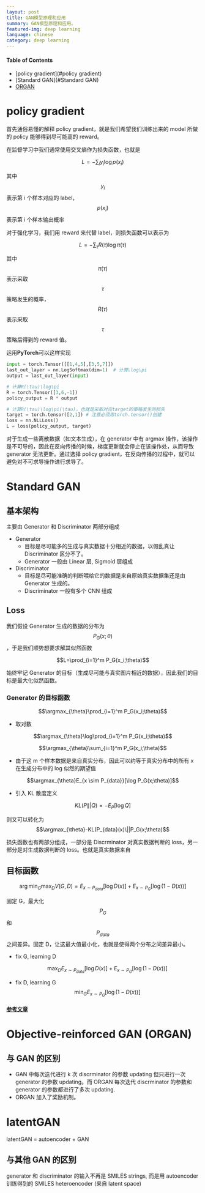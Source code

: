 ```yaml
---
layout: post
title: GAN模型原理和应用
summary: GAN模型原理和应用。
featured-img: deep learning
language: chinese
category: deep learning
---
```


#### Table of Contents

- [policy gradient](#policy gradient)
- [Standard GAN](#Standard GAN)
- [ORGAN](#ORGAN)

<a name='policy gradient'/>

# policy gradient

首先通俗易懂的解释 policy gradient，就是我们希望我们训练出来的 model 所做的 policy 能够得到尽可能高的 reward。

在监督学习中我们通常使用交叉熵作为损失函数，也就是

$$L = -\sum_i y_i \log p(x_i)$$

其中$$y_i$$表示第 i 个样本对应的 label，$$p(x_i)$$表示第 i 个样本输出概率

对于强化学习，我们用 reward 来代替 label，则损失函数可以表示为

$$L=-\sum_{\tau}R(\tau)\log \pi(\tau)$$

其中$$\pi(\tau)$$表示采取$$\tau$$策略发生的概率，$$R(\tau)$$表示采取$$\tau$$策略后得到的 reward 值。

运用**PyTorch**可以这样实现

```python
input = torch.Tensor([[1,4,5],[3,5,7]])
last_out_layer = nn.LogSoftmax(dim=1)  # 计算\log\pi
output = last_out_layer(input)

# 计算R(\tau)\log\pi
R = torch.Tensor([3,6,-1])
policy_output = R * output

# 计算R(\tau)\log\pi(\tau)，也就是采取对应target的策略发生的损失
target = torch.tensor([2,1]) # 注意必须用torch.tensor()创建
loss = nn.NLLLoss()
L = loss(policy_output, target)
```

对于生成一些离散数据（如文本生成），在 generator 中有 argmax 操作，该操作是不可导的，因此在反向传播的时候，梯度更新就会停止在该操作处，从而导致 generator 无法更新。通过选择 policy gradient，在反向传播的过程中，就可以避免对不可求导操作进行求导了。

<a name='Standard GAN'/>

# Standard GAN

## 基本架构

主要由 Generator 和 Discriminator 两部分组成

- Generator
  - 目标是尽可能多的生成与真实数据十分相近的数据，以假乱真让 Discriminator 区分不了。
  - Generator 一般由 Linear 层, Sigmoid 层组成
- Discriminator
  - 目标是尽可能准确的判断喂给它的数据是来自原始真实数据集还是由 Generator 生成的。
  - Discriminator 一般有多个 CNN 组成

## Loss

我们假设 Generator 生成的数据的分布为$$P_G(x;\theta)$$，于是我们顺势想要求解其似然函数

$$L=\prod_{i=1}^m P_G(x_i;\theta)$$

始终牢记 Generator 的目标（生成尽可能与真实图片相近的数据），因此我们的目标是最大化似然函数。

### Generator 的目标函数

$$\argmax_{\theta}\prod_{i=1}^m P_G(x_i;\theta)$$

- 取对数

$$\argmax_{\theta}\log\prod_{i=1}^m P_G(x_i;\theta)$$

$$\argmax_{\theta}\sum_{i=1}^m P_G(x_i;\theta)$$

- 由于这 m 个样本数据是来自真实分布，因此可以约等于真实分布中的所有 x 在生成分布中的 log 似然的期望值

$$\argmax_{\theta}E_{x \sim P_{data}}[\log P_G(x;\theta)]$$

- 引入 KL 散度定义

$$KL(P\||Q) = - E_P[\log Q]$$

则又可以转化为$$\argmax_{\theta}-KL(P_{data}(x)\||P_G(x;\theta)$$

损失函数也有两部分组成，一部分是 Discrminator 对真实数据判断的 loss，另一部分是对生成数据判断的 loss。也就是真实数据来自

## 目标函数

$$\arg \min_G \max_D V(G,D)=E_{x\sim P_{data}}[\log D(x)]+E_{x \sim  P_G}[\log(1-D(x))]$$

固定 G，最大化$$P_G$$和$$P_{data}$$之间差异。固定 D，让这最大值最小化，也就是使得两个分布之间差异最小。

- fix G, learning D

  $$\max_D E_{x\sim P_{data}}[\log D(x)]+E_{x \sim  P_G}[\log(1-D(x))]$$

- fix D, learning G
  $$\min_G  E_{x \sim  P_G}[\log(1-D(x))]$$

#### [参考文章](https://www.cnblogs.com/bonelee/p/9166084.html)

<a name='ORGAN'/>

# Objective-reinforced GAN (ORGAN)

## 与 GAN 的区别

- GAN 中每次迭代进行 k 次 discrminator 的参数 updating 但只进行一次 generator 的参数 updating。而 ORGAN 每次迭代 discrminator 的参数和 generator 的参数都进行了多次 updating.
- ORGAN 加入了奖励机制。

<a name='latentGAN'/>

# latentGAN

latentGAN = autoencoder + GAN

## 与其他 GAN 的区别

generator 和 discriminator 的输入不再是 SMILES strings, 而是用 autoencoder 训练得到的 SMILES heteroencoder (来自 latent space)
